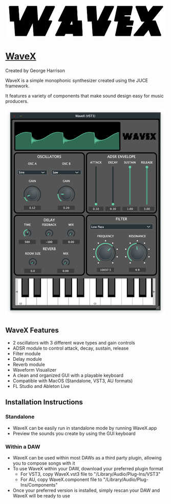 <img src="Deliverables/images/logo1.png">

# [WaveX](https://github.com/georgeh02/seniorproject2)
Created by George Harrison

WaveX is a simple monophonic synthesizer created using the JUCE framework.

It features a variety of components that make sound design easy for music producers.

<img src="Deliverables/images/WaveX.png" width="500">

## WaveX Features
- 2 oscillators with 3 different wave types and gain controls
- ADSR module to control attack, decay, sustain, release
- Filter module
- Delay module
- Reverb module
- Waveform Visualizer
- A clean and organized GUI with a playable keyboard
- Compatible with MacOS (Standalone, VST3, AU formats)
- FL Studio and Ableton Live

## Installation Instructions
### Standalone
- WaveX can be easily run in standalone mode by running WaveX.app
- Preview the sounds you create by using the GUI keyboard

### Within a DAW
- WaveX can be used within most DAWs as a third party plugin, allowing you to compose songs with it
- To use WaveX within your DAW, download your preferred plugin format
    - For VST3, copy WaveX.vst3 file to "/Library/Audio/Plug-Ins/VST3"
    - For AU, copy WaveX.component file to "/Library/Audio/Plug-Ins/Components"
- Once your preferred version is installed, simply rescan your DAW and WaveX will be ready to use
